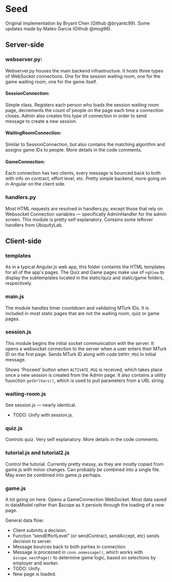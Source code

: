# Seed
Original implementation by Bryant Chen (Github @bryantc99). Some updates made by Mateo Garcia (Github @mog96).

## Server-side
### webserver.py:
Webserver.py houses the main backend infrastructure. It hosts three types of WebSocket connections. One for the session waiting room, one for the game waiting room, one for the game itself.

#### SessionConnection:
Simple class. Registers each person who loads the session waiting room page, decrements the count of people on the page each time a connection closes. Admin also creates this type of connection in order to send message to create a new session.

#### WaitingRoomConnection:
Similar to SessionConnection, but also contains the matching algorithm and assigns game IDs to people. More details in the code comments.

#### GameConnection:
Each connection has two clients, every message is bounced back to both with info on contract, effort level, etc. Pretty simple backend, more going on in Angular on the client side.

### handlers.py
Most HTML requests are resolved in handlers.py, except those that rely on Websocket Connection variables — specifically AdminHandler for the admin screen. This module is pretty self explanatory. Contains some leftover handlers from UbiquityLab.


## Client-side
### templates
As in a typical Angular.js web app, this folder containts the HTML templates for all of the app's pages. The Quiz and Game pages make use of `ngView` to display the subtemplates located in the static/quiz and static/game folders, respectively.

### main.js
The module handles timer countdown and validating MTurk IDs. It is included in most static pages that are not the waiting room, quiz or game pages.

### session.js
This module begins the initial socket communication with the server. It opens a websocket connection to the server when a user enters their MTurk ID on the first page. Sends MTurk ID along with code `ENTRY_MSG` in initial message.

Shows 'Proceed' button when `ACTIVATE_MSG` is received, which takes place once a new session is created from the Admin page. It also contains a utility fuunction `getUrlVars()`, which is used to pull parameters from a URL string.

### waiting-room.js
See session.js — nearly identical.
  - TODO: Unify with session.js.

### quiz.js
Controls quiz. Very self explanatory. More details in the code comments.

### tutorial.js and tutorial2.js
Control the tutorial. Currently pretty messy, as they are mostly copied from game.js with minor changes. Can probably be combined into a single file. May even be combined into game.js perhaps.

### game.js
A lot going on here. Opens a GameConnection WebSocket. Most data saved in dataModel rather than $scope as it persists through the loading of a new page.

General data flow:
-	Client submits a decision.
-	Function “sendEffortLevel” (or sendContract, sendAccept, etc) sends decision to server.
-	Message bounces back to both parties in connection.
-	Message is processed in `conn.onmessage()`, which works with `$scope.nextPage()` to determine game logic, based on selections by employer and worker.
  - TODO: Unify.
- New page is loaded.